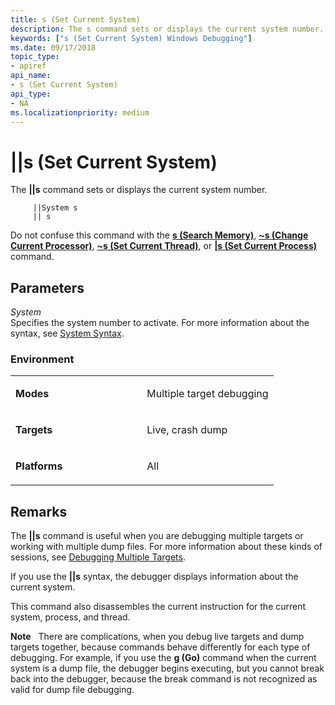 ```yaml
---
title: s (Set Current System)
description: The s command sets or displays the current system number.
keywords: ["s (Set Current System) Windows Debugging"]
ms.date: 09/17/2018
topic_type:
- apiref
api_name:
- s (Set Current System)
api_type:
- NA
ms.localizationpriority: medium
---
```


# ||s (Set Current System)

The **||s** command sets or displays the current system number.

```dbgcmd
     ||System s 
     || s 
```

Do not confuse this command with the [**s (Search Memory)**](s--search-memory-.md), [**~s (Change Current Processor)**](-s--change-current-processor-.md), [**~s (Set Current Thread)**](-s--set-current-thread-.md), or [**|s (Set Current Process)**](-s--set-current-process-.md) command.


## <span id="ddk_cmd_set_current_system_dbg"></span><span id="DDK_CMD_SET_CURRENT_SYSTEM_DBG"></span>Parameters


<span id="_______System______"></span><span id="_______system______"></span><span id="_______SYSTEM______"></span> *System*   
Specifies the system number to activate. For more information about the syntax, see [System Syntax](system-syntax.md).

### <span id="Environment"></span><span id="environment"></span><span id="ENVIRONMENT"></span>Environment

<table>
<colgroup>
<col width="50%" />
<col width="50%" />
</colgroup>
<tbody>
<tr class="odd">
<td align="left"><p><strong>Modes</strong></p></td>
<td align="left"><p>Multiple target debugging</p></td>
</tr>
<tr class="even">
<td align="left"><p><strong>Targets</strong></p></td>
<td align="left"><p>Live, crash dump</p></td>
</tr>
<tr class="odd">
<td align="left"><p><strong>Platforms</strong></p></td>
<td align="left"><p>All</p></td>
</tr>
</tbody>
</table>

 

## Remarks

The **||s** command is useful when you are debugging multiple targets or working with multiple dump files.  For more information about these kinds of sessions, see [Debugging Multiple Targets](debugging-multiple-targets.md).

If you use the **||s** syntax, the debugger displays information about the current system.

This command also disassembles the current instruction for the current system, process, and thread.

 
**Note**   There are complications, when you debug live targets and dump targets together, because commands behave differently for each type of debugging. For example, if you use the **g (Go)** command when the current system is a dump file, the debugger begins executing, but you cannot break back into the debugger, because the break command is not recognized as valid for dump file debugging.









